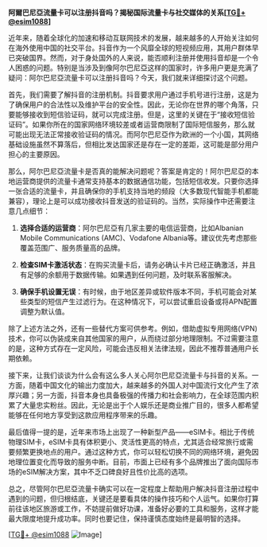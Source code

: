 **阿爾巴尼亞流量卡可以注册抖音吗？揭秘国际流量卡与社交媒体的关系[[TG💪+ @esim1088](https://t.me/s/esim1088)]**

近年来，随着全球化的加速和移动互联网技术的发展，越来越多的人开始关注如何在海外使用中国的社交平台。抖音作为一个风靡全球的短视频应用，其用户群体早已突破国界。然而，对于身处国外的人来说，能否顺利注册并使用抖音却是一个令人困惑的问题。特别是当涉及到像阿尔巴尼亞这样的国家时，许多用户更是充满了疑问：阿尔巴尼亞流量卡可以注册抖音吗？今天，我们就来详细探讨这个问题。

首先，我们需要了解抖音的注册机制。抖音要求用户通过手机号进行注册，这是为了确保用户的合法性以及维护平台的安全性。因此，无论你在世界的哪个角落，只要能够接收到短信验证码，就可以完成注册。但是，这里的关键在于“接收短信验证码”。如果你所在的国家网络环境较差或者运营商限制了国际短信服务，那么就可能出现无法正常接收验证码的情况。而阿尔巴尼亞作为欧洲的一个小国，其网络基础设施虽然不算落后，但相比发达国家还是存在一定的差距，这可能是部分用户担心的主要原因。

那么，阿尔巴尼亞流量卡是否真的能解决问题呢？答案是肯定的！阿尔巴尼亞的本地运营商提供的流量卡通常支持基本的数据通信功能，包括短信收发。只要你选择一张合适的流量卡，并且确保你的手机支持当地的频段（大多数现代智能手机都能兼容），理论上是可以成功接收抖音发送的验证码的。当然，实际操作中还需要注意几点细节：

1. **选择合适的运营商**：阿尔巴尼亞有几家主要的电信运营商，比如Albanian Mobile Communications (AMC)、Vodafone Albania等。建议优先考虑那些覆盖范围广、服务质量高的品牌。
   
2. **检查SIM卡激活状态**：在购买流量卡后，请务必确认卡片已经正确激活，并且有足够的余额用于数据传输。如果遇到任何问题，及时联系客服解决。

3. **确保手机设置无误**：有时候，由于地区差异或软件版本不同，手机可能会对某些类型的短信产生过滤行为。在这种情况下，可以尝试重启设备或将APN配置调整为默认值。

除了上述方法之外，还有一些替代方案可供参考。例如，借助虚拟专用网络(VPN)技术，你可以伪装成来自其他国家的用户，从而绕过部分地理限制。不过需要注意的是，这种方式存在一定风险，可能会违反相关法律法规，因此不推荐普通用户长期依赖。

接下来，让我们谈谈为什么会有这么多人关心阿尔巴尼亞流量卡与抖音的关系。一方面，随着中国文化的输出力度加大，越来越多的外国人对中国流行文化产生了浓厚兴趣；另一方面，抖音本身也具备极强的传播力和社会影响力，在全球范围内积累了大量忠实粉丝。因此，无论是出于个人娱乐还是商业推广目的，很多人都希望能够在任何地方享受到这款应用程序带来的乐趣。

最后值得一提的是，近年来市场上出现了一种新型产品——eSIM卡。相比于传统物理SIM卡，eSIM卡具有体积更小、灵活性更高的特点，尤其适合经常旅行或需要频繁更换地点的用户。通过这种方式，你可以轻松切换不同的网络环境，避免因地理位置变化而导致的服务中断。目前，市面上已经有多个品牌推出了面向国际市场的eSIM解决方案，其中不乏口碑良好且性价比高的选项。

总之，尽管阿尔巴尼亞流量卡确实可以在一定程度上帮助用户解决抖音注册过程中遇到的问题，但归根结底，关键还是要看具体的操作技巧和个人运气。如果你打算前往该地区旅游或工作，不妨提前做好功课，准备好必要的工具和服务，这样才能最大限度地提升成功率。同时也要记住，保持谨慎态度始终是最明智的选择。

[[TG💪+ @esim1088](https://t.me/s/esim1088) ![Image](https://i.postimg.cc/4NQfJmqS/Snipaste-2025-05-13-00-14-12.png)]